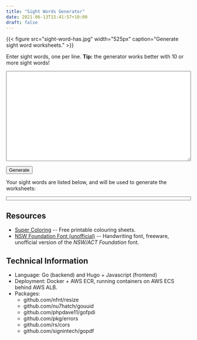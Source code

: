 ```yaml
---
title: "Sight Words Generator"
date: 2021-06-13T15:41:57+10:00
draft: false
---
```


<style>

#sw-input {
  width: 100%;
}

</style>

<script>

const renderSightWordBullets = (words) => {
  return `<ol>${words.map((word) => `<li>${word}</li>`).join("\n")}</ol>`;
};

let words = [];

let url = "https://sight-words.less.coffee";

// url = "http://localhost:8080/sight-words-generate";

window.addEventListener("load", function() {
  document.getElementById("sw-input").addEventListener("input", function(e) {
    words = e.target.value.trim().split("\n");
    document.getElementById("sw-list").innerHTML = renderSightWordBullets(words);
  });
  let downloadContainer = document.getElementById("sw-download");
  let submit = document.getElementById("sw-submit");
  submit.addEventListener("click", function(e){
    submit.setAttribute("disabled", "1");
    setTimeout(() => {
      submit.removeAttribute("disabled");
    }, 5000);

    downloadContainer.innerHTML = "Generating PDF document...";

    fetch(url, {
      method: "POST",
      mode: "cors",
      headers: {
            'Content-Type': 'application/json'
      },
      body: JSON.stringify({words: words})
    })
      .then((response) => {
        let resp = response.json();
        console.log(resp);
        return resp;
      })
      .then(({data}) => {
        let downloadUrl = "data:application/octet-stream;base64," + data;
        downloadContainer.innerHTML = `<a href="${downloadUrl}" download="sight-words.pdf">Download PDF</a>`;
      })
      .catch(err => console.error("couldn't do the request:", err));
  });
});

</script>

{{< figure src="sight-word-has.jpg" width="525px" caption="Generate sight word worksheets." >}}

Enter sight words, one per line. **Tip:** the generator works better with 10 or more sight words!

<textarea id="sw-input" rows="16"></textarea>

<button id="sw-submit">Generate</button> &nbsp; <span id="sw-download"></span>

Your sight words are listed below, and will be used to generate the worksheets:

<p id="sw-list" style="border: 1px solid grey; padding: 4px;"></p>

## Resources

* [Super Coloring](http://www.supercoloring.com/) -- Free printable colouring sheets.
* [NSW Foundation Font (unofficial)](https://www.fontspace.com/nsw-font-f28230) -- Handwriting font, freeware, unofficial version of the *NSW/ACT Foundation* font.

## Technical Information

* Language: Go (backend) and Hugo + Javascript (frontend)
* Deployment: Docker + AWS ECR, running containers on AWS ECS behind AWS ALB.
* Packages:
    * github.com/nfnt/resize
    * github.com/nu7hatch/gouuid
    * github.com/phpdave11/gofpdi
    * github.com/pkg/errors
    * github.com/rs/cors
    * github.com/signintech/gopdf

